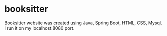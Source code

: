 # booksitter
Booksitter website was created using Java, Spring Boot, HTML, CSS, Mysql.
I run it on my localhost:8080 port.
